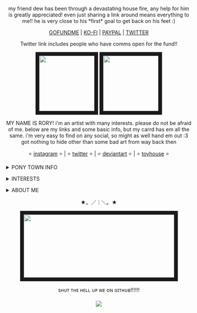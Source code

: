 <p align="center">
my friend dew has been through a devastating house fire, any help for him is greatly appreciated! even just sharing a link around means everything to me!! he is very close to his *first* goal to get back on his feet :)
</p>
<p align="center">
<a href="https://www.gofundme.com/f/help-dew-rebuild-after-devastating-fire">GOFUNDME</a> | <a href="https://ko-fi.com/dewdroppedz">KO-FI</a> | <a href="https://www.paypal.com/paypalme/LeonRizik">PAYPAL</a> | <a href="https://x.com/seriialkiillerr/status/1836259838831030673">TWITTER</a>
</p>
<p align="center">
Twitter link includes people who have comms open for the fund!!
</p>

<p align="center">
<a title="CHELSEA'S TOYHOUSE" href=https://toyhou.se/15550084.chelsea><img src="https://file.garden/Zdu77rwq23DtX9qX/pony-town-really%20weird%20cat-boop-blinking-padded-4x%20(2).gif" width="150" height="150" border="10"/ ></a>
<a title="SAWYER'S TOYHOUSE" href=https://toyhou.se/19381992.sawyer><img src="https://file.garden/Zdu77rwq23DtX9qX/pony-town-%F0%9F%8C%A0%20af_%20nojoki-boop-blinking-padded-toy104-4x.gif" width="150" height="150" border="10"/ ></a>
<p align="center">
MY NAME IS RORY! i'm an artist with many interests. please do not be afraid of me. below are my links and some basic info, but my carrd has em all the same. i'm very easy to find on any social, so might as well hand em out :3 got nothing to hide other than some bad art from way back then
</p>
<p align="center">
⭐ <a href="https://www.instagram.com/no.joki/">instagram</a> ⭐ | ⭐ <a href="https://x.com/no_joki">twitter</a></font> ⭐ | ⭐ <a href="https://www.deviantart.com/nojoki">deviantart</a></font> ⭐ | ⭐ <a href="https://toyhou.se/nojoki">toyhouse</a></font> ⭐ 

<p align="center"><details>
  <summary><b></b>PONY TOWN INFO</b></summary>
HELLO!!!! I'm usually running around on ponytown alone or with <a href="https://github.com/windch1mes">chime</a>/<a href="https://github.com/MouthHole">liv</a>/<a href="https://github.com/grubberglubber">dumaya</a> or sitting justtt slightly under spawn on 18+! i like to do bits and i accidentally end up roleplaying 90% of the time, which happens to usually be as a monkey, even though i am terrified of them. anyway this stuff is lighthearted and probably the stupidest shit ever
</p>
i really enjoy talking to people on PT, please don't be frightened by me or friends!!! i will only struggle if i can't meet your energy HAHA
</p>
  basic stuff like c+h is cool! i'm A-OKAY with inspiration from my ponies but please don't go out and fully copy OCs. not like i'm gonna hunt you down but Man will i be confused. cause why you got my guy in your hooves
</p>
  on the Heavier side, i will block easily if you're sexual often, straightup mean, or argue a lot in public chat. they're never too personal, if at all, but i don't wish to see stuff like this while playing. sometimes these blocks are just me being mildly uncomfortable with the topic or tone and mean nothing else. although social, i'm very picky with those i'll go up to on my own.
</p>
    other than all that, i don't take PT too seriously! it's just another chatroom online! i'm on often as i'm physically disabled/chronically ill and value talking to people outside of my usual circle, so feel free to say hi :) i've got much to say. Most of the time atleast..
</p>
  <p align="center">
<a title="eeny"><img src="https://file.garden/Zdu77rwq23DtX9qX/eeny2">  <a title="barayas"><img src="https://file.garden/Zdu77rwq23DtX9qX/spider%3F">  <a title="winslow"><img src="https://file.garden/Zdu77rwq23DtX9qX/winne">  <a title="ahrima"><img src="https://file.garden/Zdu77rwq23DtX9qX/ahri">
<p align="center">
<center></details></center>
<p align="center">

<p align="center"><details>
<summary>INTERESTS</summary>
  <p>please god man just talk to me about anything regarding art. i love art. i love music i love drawing i love performances i love movies i love the history and symbolism in art i love aoughhhI LOVE ART CHARLIE!!!!!!</p>

  <p>i also like animals.... and anything vintage/retro.. and psychology..  i want to Learn More. Hello horses</p>
  <p>i'm big on ocs. i love ocs. i love writing and drawing em. completely normal and sane. they're the ponies booping up top and the drawing at the bottom and all i think about</p>
  <p>i'm also a furry. i think? i dunno man those little animal guys are cool as hell. nabbed one of my own. i used to play animal jam and transformice and chicken smoothie and furvilla and mweor. i am fooling no one. anyway you should check out this cool band called car seat h
</details>
</p>

<p align="center"><details>
<summary>ABOUT ME</summary>
  <p>you wanna know about lil ol me? aw shucks</p>
    <p>WELL TRULY! i do not know what to say! (is going to say things) i'm physically disabled, plus audhd! there's a lot of comorbidities here, but my biggest problems are inattention and fatigue. that may make me seem a bit disinterested at times, but i promise it's not</p>
     <p>as for labels, i'm queer, but aroace and genderfluid/nonbinary fit best.</p>
  <p>my favorite color is orange and i like oversharing online....... hmmmmmm.... what else what else. i don't take mean-spirited jokes about a harmless person lightly. the internet has convinced some people it's okay to be mean. i fully accept being sensitive and there is nothing you can do about it</p>
   <p>i have had a crazy life at my ripe age of 19 and you are bound to learn about it if we talk about experiences</p>
  </details></p>
 
  <p align="center">★。／｜＼。★</p>
  <p align="center">
  <a title="PLAYLIST ! my art <3" href=https://open.spotify.com/playlist/3h8wqFAn7IkuQ3TLy4PjO2?si=f2c06614411148b0><img src="https://file.garden/Zdu77rwq23DtX9qX/more3.png" width="409" height="171" border="10"></a>
  </p>
    <p align="center">sʜᴜᴛ ᴛʜᴇ ʜᴇʟʟ ᴜᴘ ᴡᴇ ᴏɴ ɢɪᴛʜᴜʙ!!!!!!</p>
<h5 align="center">
 
![](https://komarev.com/ghpvc/?username=no-jokie&color=red)

</h5>

